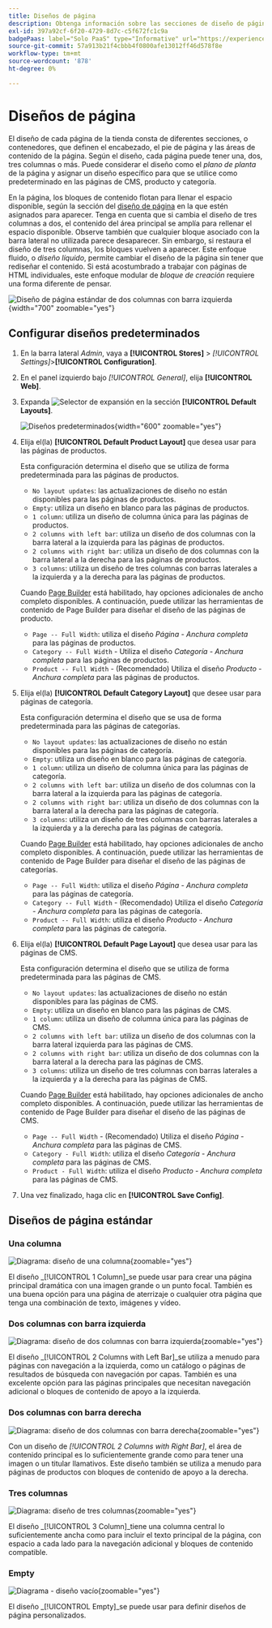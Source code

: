 ```yaml
---
title: Diseños de página
description: Obtenga información sobre las secciones de diseño de página y cómo configurar los diseños predeterminados.
exl-id: 397a92cf-6f20-4729-8d7c-c5f672fc1c9a
badgePaas: label="Solo PaaS" type="Informative" url="https://experienceleague.adobe.com/en/docs/commerce/user-guides/product-solutions" tooltip="Se aplica solo a proyectos de Adobe Commerce en la nube (infraestructura PaaS administrada por Adobe) y a proyectos locales."
source-git-commit: 57a913b21f4cbbb4f0800afe13012ff46d578f8e
workflow-type: tm+mt
source-wordcount: '878'
ht-degree: 0%

---
```


# Diseños de página

El diseño de cada página de la tienda consta de diferentes secciones, o contenedores, que definen el encabezado, el pie de página y las áreas de contenido de la página. Según el diseño, cada página puede tener una, dos, tres columnas o más. Puede considerar el diseño como el _plano de planta_ de la página y asignar un diseño específico para que se utilice como predeterminado en las páginas de CMS, producto y categoría.

En la página, los bloques de contenido flotan para llenar el espacio disponible, según la sección del [diseño de página](layout-updates.md) en la que estén asignados para aparecer. Tenga en cuenta que si cambia el diseño de tres columnas a dos, el contenido del área principal se amplía para rellenar el espacio disponible. Observe también que cualquier bloque asociado con la barra lateral no utilizada parece desaparecer. Sin embargo, si restaura el diseño de tres columnas, los bloques vuelven a aparecer. Este enfoque fluido, o _diseño líquido_, permite cambiar el diseño de la página sin tener que rediseñar el contenido. Si está acostumbrado a trabajar con páginas de HTML individuales, este enfoque modular de _bloque de creación_ requiere una forma diferente de pensar.

![Diseño de página estándar de dos columnas con barra izquierda](./assets/storefront-2-column-ee.png){width="700" zoomable="yes"}

## Configurar diseños predeterminados

1. En la barra lateral _Admin_, vaya a **[!UICONTROL Stores]** > _[!UICONTROL Settings]_>**[!UICONTROL Configuration]**.

1. En el panel izquierdo bajo _[!UICONTROL General]_, elija **[!UICONTROL Web]**.

1. Expanda ![Selector de expansión](../assets/icon-display-expand.png) en la sección **[!UICONTROL Default Layouts]**.

   ![Diseños predeterminados](./assets/web-default-layouts.png){width="600" zoomable="yes"}

1. Elija el(la) **[!UICONTROL Default Product Layout]** que desea usar para las páginas de productos.

   Esta configuración determina el diseño que se utiliza de forma predeterminada para las páginas de productos.

   - `No layout updates`: las actualizaciones de diseño no están disponibles para las páginas de productos.
   - `Empty`: utiliza un diseño en blanco para las páginas de productos.
   - `1 column`: utiliza un diseño de columna única para las páginas de productos.
   - `2 columns with left bar`: utiliza un diseño de dos columnas con la barra lateral a la izquierda para las páginas de productos.
   - `2 columns with right bar`: utiliza un diseño de dos columnas con la barra lateral a la derecha para las páginas de productos.
   - `3 columns`: utiliza un diseño de tres columnas con barras laterales a la izquierda y a la derecha para las páginas de productos.

   Cuando [Page Builder](../page-builder/introduction.md) está habilitado, hay opciones adicionales de ancho completo disponibles. A continuación, puede utilizar las herramientas de contenido de Page Builder para diseñar el diseño de las páginas de producto.

   - `Page -- Full Width`: utiliza el diseño _Página - Anchura completa_ para las páginas de productos.
   - `Category -- Full Width` - Utiliza el diseño _Categoría - Anchura completa_ para las páginas de productos.
   - `Product -- Full Width` - (Recomendado) Utiliza el diseño _Producto - Anchura completa_ para las páginas de productos.

1. Elija el(la) **[!UICONTROL Default Category Layout]** que desee usar para páginas de categoría.

   Esta configuración determina el diseño que se usa de forma predeterminada para las páginas de categorías.

   - `No layout updates`: las actualizaciones de diseño no están disponibles para las páginas de categoría.
   - `Empty`: utiliza un diseño en blanco para las páginas de categoría.
   - `1 column`: utiliza un diseño de columna única para las páginas de categoría.
   - `2 columns with left bar`: utiliza un diseño de dos columnas con la barra lateral a la izquierda para las páginas de categoría.
   - `2 columns with right bar`: utiliza un diseño de dos columnas con la barra lateral a la derecha para las páginas de categoría.
   - `3 columns`: utiliza un diseño de tres columnas con barras laterales a la izquierda y a la derecha para las páginas de categoría.

   Cuando [Page Builder](../page-builder/introduction.md) está habilitado, hay opciones adicionales de ancho completo disponibles. A continuación, puede utilizar las herramientas de contenido de Page Builder para diseñar el diseño de las páginas de categorías.

   - `Page -- Full Width`: utiliza el diseño _Página - Anchura completa_ para las páginas de categoría.
   - `Category -- Full Width` - (Recomendado) Utiliza el diseño _Categoría - Anchura completa_ para las páginas de categoría.
   - `Product -- Full Width`: utiliza el diseño _Producto - Anchura completa_ para las páginas de categoría.

1. Elija el(la) **[!UICONTROL Default Page Layout]** que desea usar para las páginas de CMS.

   Esta configuración determina el diseño que se utiliza de forma predeterminada para las páginas de CMS.

   - `No layout updates`: las actualizaciones de diseño no están disponibles para las páginas de CMS.
   - `Empty`: utiliza un diseño en blanco para las páginas de CMS.
   - `1 column`: utiliza un diseño de columna única para las páginas de CMS.
   - `2 columns with left bar`: utiliza un diseño de dos columnas con la barra lateral izquierda para las páginas de CMS.
   - `2 columns with right bar`: utiliza un diseño de dos columnas con la barra lateral a la derecha para las páginas de CMS.
   - `3 columns`: utiliza un diseño de tres columnas con barras laterales a la izquierda y a la derecha para las páginas de CMS.

   Cuando [Page Builder](../page-builder/introduction.md) está habilitado, hay opciones adicionales de ancho completo disponibles. A continuación, puede utilizar las herramientas de contenido de Page Builder para diseñar el diseño de las páginas de CMS.

   - `Page -- Full Width` - (Recomendado) Utiliza el diseño _Página - Anchura completa_ para las páginas de CMS.
   - `Category - Full Width`: utiliza el diseño _Categoría - Anchura completa_ para las páginas de CMS.
   - `Product - Full Width`: utiliza el diseño _Producto - Anchura completa_ para las páginas de CMS.

1. Una vez finalizado, haga clic en **[!UICONTROL Save Config]**.

## Diseños de página estándar

### Una columna

![Diagrama: diseño de una columna](./assets/layout-1-col-th.png){zoomable="yes"}

El diseño _[!UICONTROL 1 Column]_se puede usar para crear una página principal dramática con una imagen grande o un punto focal. También es una buena opción para una página de aterrizaje o cualquier otra página que tenga una combinación de texto, imágenes y vídeo.

### Dos columnas con barra izquierda

![Diagrama: diseño de dos columnas con barra izquierda](./assets/layout-2-col-lft-bar-th.png){zoomable="yes"}

El diseño _[!UICONTROL 2 Columns with Left Bar]_se utiliza a menudo para páginas con navegación a la izquierda, como un catálogo o páginas de resultados de búsqueda con navegación por capas. También es una excelente opción para las páginas principales que necesitan navegación adicional o bloques de contenido de apoyo a la izquierda.

### Dos columnas con barra derecha

![Diagrama: diseño de dos columnas con barra derecha](./assets/layout-2-col-rt-bar-th.png){zoomable="yes"}

Con un diseño de _[!UICONTROL 2 Columns with Right Bar]_, el área de contenido principal es lo suficientemente grande como para tener una imagen o un titular llamativos. Este diseño también se utiliza a menudo para páginas de productos con bloques de contenido de apoyo a la derecha.

### Tres columnas

![Diagrama: diseño de tres columnas](./assets/layout-3-col-th.png){zoomable="yes"}

El diseño _[!UICONTROL 3 Column]_tiene una columna central lo suficientemente ancha como para incluir el texto principal de la página, con espacio a cada lado para la navegación adicional y bloques de contenido compatible.

### Empty

![Diagrama - diseño vacío](./assets/layout-blank-th.png){zoomable="yes"}

El diseño _[!UICONTROL Empty]_se puede usar para definir diseños de página personalizados.
